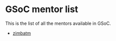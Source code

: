 # GSoC mentor list

This is the list of all the mentors available in GSoC.

* [zimbatm](https://github.com/zimbatm)
